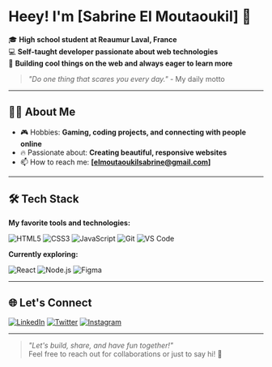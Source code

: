 
# Heey! I'm [Sabrine El Moutaoukil] 👋

🎓 **High school student at Reaumur Laval, France**  
💻 **Self-taught developer passionate about web technologies**  
🚀 **Building cool things on the web and always eager to learn more**  

> *"Do one thing that scares you every day."* - My daily motto

---

## 👨‍💻 About Me

- 🎮 Hobbies: **Gaming, coding projects, and connecting with people online**
- 🔥 Passionate about: **Creating beautiful, responsive websites**
- 📫 How to reach me: **[elmoutaoukilsabrine@gmail.com]**

---

## 🛠️ Tech Stack

**My favorite tools and technologies:**

![HTML5](https://img.shields.io/badge/HTML5-E34F26?style=for-the-badge&logo=html5&logoColor=white)
![CSS3](https://img.shields.io/badge/CSS3-1572B6?style=for-the-badge&logo=css3&logoColor=white)
![JavaScript](https://img.shields.io/badge/JavaScript-F7DF1E?style=for-the-badge&logo=javascript&logoColor=black)
![Git](https://img.shields.io/badge/Git-F05032?style=for-the-badge&logo=git&logoColor=white)
![VS Code](https://img.shields.io/badge/VS_Code-007ACC?style=for-the-badge&logo=visual-studio-code&logoColor=white)

**Currently exploring:**

![React](https://img.shields.io/badge/React-61DAFB?style=for-the-badge&logo=react&logoColor=black)
![Node.js](https://img.shields.io/badge/Node.js-339933?style=for-the-badge&logo=node.js&logoColor=white)
![Figma](https://img.shields.io/badge/Figma-F24E1E?style=for-the-badge&logo=figma&logoColor=white)

---

## 🌐 Let's Connect

[![LinkedIn](https://img.shields.io/badge/LinkedIn-0077B5?style=for-the-badge&logo=linkedin&logoColor=white)](www.linkedin.com/in/sabrine-elmoutaoukil-b98871370)
[![Twitter](https://img.shields.io/badge/X-000000?style=for-the-badge&logo=x&logoColor=white)](https://x.com/itsmesabrinee)
[![Instagram](https://img.shields.io/badge/Instagram-E4405F?style=for-the-badge&logo=instagram&logoColor=white)](https://www.instagram.com/little_sabr/)

---


> *"Let's build, share, and have fun together!"*  
> Feel free to reach out for collaborations or just to say hi! 👋
